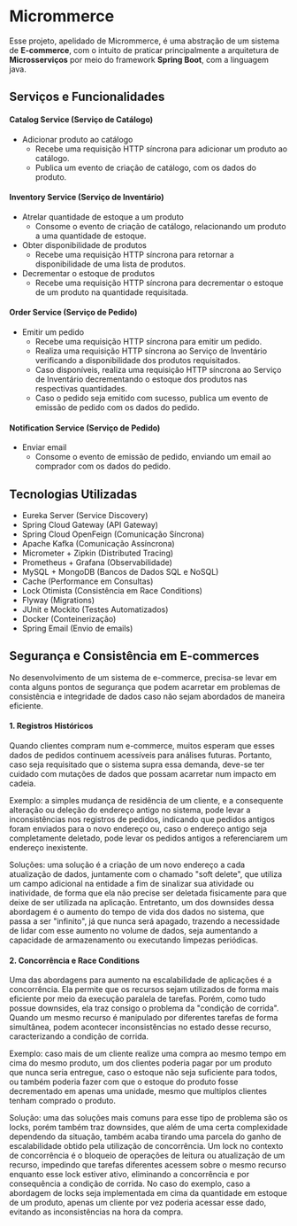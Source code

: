 
# Micrommerce

Esse projeto, apelidado de Micrommerce, é uma abstração de um sistema de **E-commerce**, com o intuito de praticar principalmente a arquitetura de **Microsserviços** por meio do framework **Spring Boot**, com a linguagem java.

## Serviços e Funcionalidades

#### Catalog Service (Serviço de Catálogo)

- Adicionar produto ao catálogo
    - Recebe uma requisição HTTP síncrona para adicionar um produto ao catálogo.
    - Publica um evento de criação de catálogo, com os dados do produto.

#### Inventory Service (Serviço de Inventário)
- Atrelar quantidade de estoque a um produto
    - Consome o evento de criação de catálogo, relacionando um produto a uma quantidade de estoque.
- Obter disponibilidade de produtos
    - Recebe uma requisição HTTP síncrona para retornar a disponibilidade de uma lista de produtos.
- Decrementar o estoque de produtos
    - Recebe uma requisição HTTP síncrona para decrementar o estoque de um produto na quantidade requisitada.

#### Order Service (Serviço de Pedido)
- Emitir um pedido
    - Recebe uma requisição HTTP síncrona para emitir um pedido.
    - Realiza uma requisição HTTP síncrona ao Serviço de Inventário verificando a disponibilidade dos produtos requisitados.
    - Caso disponíveis, realiza uma requisição HTTP síncrona ao Serviço de Inventário decrementando o estoque dos produtos nas respectivas quantidades.
    - Caso o pedido seja emitido com sucesso, publica um evento de emissão de pedido com os dados do pedido.

#### Notification Service (Serviço de Pedido)
- Enviar email
    - Consome o evento de emissão de pedido, enviando um email ao comprador com os dados do pedido.
## Tecnologias Utilizadas

- Eureka Server (Service Discovery)
- Spring Cloud Gateway (API Gateway)
- Spring Cloud OpenFeign (Comunicação Síncrona)
- Apache Kafka (Comunicação Assíncrona)
- Micrometer + Zipkin (Distributed Tracing)
- Prometheus + Grafana (Observabilidade)
- MySQL + MongoDB (Bancos de Dados SQL e NoSQL)
- Cache (Performance em Consultas)
- Lock Otimista (Consistência em Race Conditions)
- Flyway (Migrations)
- JUnit e Mockito (Testes Automatizados)
- Docker (Conteinerização)
- Spring Email (Envio de emails)
## Segurança e Consistência em E-commerces
No desenvolvimento de um sistema de e-commerce, precisa-se levar em conta alguns pontos de segurança que podem acarretar em problemas de consistência e integridade de dados caso não sejam abordados de maneira eficiente.

#### 1. Registros Históricos
Quando clientes compram num e-commerce, muitos esperam que esses dados de pedidos continuem acessíveis para análises futuras. Portanto, caso seja requisitado que o sistema supra essa demanda, deve-se ter cuidado com mutações de dados que possam acarretar num impacto em cadeia.

Exemplo: a simples mudança de residência de um cliente, e a consequente alteração ou deleção do endereço antigo no sistema, pode levar a inconsistências nos registros de pedidos, indicando que pedidos antigos foram enviados para o novo endereço ou, caso o endereço antigo seja completamente deletado, pode levar os pedidos antigos a referenciarem um endereço inexistente.

Soluções: uma solução é a criação de um novo endereço a cada atualização de dados, juntamente com o chamado "soft delete", que utiliza um campo adicional na entidade a fim de sinalizar sua atividade ou inatividade, de forma que ela não precise ser deletada fisicamente para que deixe de ser utilizada na aplicação. Entretanto, um dos downsides dessa abordagem é o aumento do tempo de vida dos dados no sistema, que passa a ser "infinito", já que nunca será apagado, trazendo a necessidade de lidar com esse aumento no volume de dados, seja aumentando a capacidade de armazenamento ou executando limpezas periódicas.

#### 2. Concorrência e Race Conditions

Uma das abordagens para aumento na escalabilidade de aplicações é a concorrência. Ela permite que os recursos sejam utilizados de forma mais eficiente por meio da execução paralela de tarefas. Porém, como tudo possue downsides, ela traz consigo o problema da "condição de corrida". Quando um mesmo recurso é manipulado por diferentes tarefas de forma simultânea, podem acontecer inconsistências no estado desse recurso, caracterizando a condição de corrida.

Exemplo: caso mais de um cliente realize uma compra ao mesmo tempo em cima do mesmo produto, um dos clientes poderia pagar por um produto que nunca seria entregue, caso o estoque não seja suficiente para todos, ou também poderia fazer com que o estoque do produto fosse decrementado em apenas uma unidade, mesmo que multiplos clientes tenham comprado o produto.

Solução: uma das soluções mais comuns para esse tipo de problema são os locks, porém também traz downsides, que além de uma certa complexidade dependendo da situação, também acaba tirando uma parcela do ganho de escalabilidade obtido pela utilização de concorrência. Um lock no contexto de concorrência é o bloqueio de operações de leitura ou atualização de um recurso, impedindo que tarefas diferentes acessem sobre o mesmo recurso enquanto esse lock estiver ativo, eliminando a concorrência e por consequência a condição de corrida. No caso do exemplo, caso a abordagem de locks seja implementada em cima da quantidade em estoque de um produto, apenas um cliente por vez poderia acessar esse dado, evitando as inconsistências na hora da compra.
